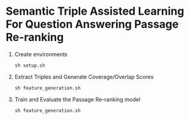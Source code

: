 # Semantic Triple Assisted Learning For Question Answering Passage Re-ranking

<ol>
  <li>Create environments</li>
  
  ```
  sh setup.sh
  ```
  <li>Extract Triples and Generate Coverage/Overlap Scores</li>
  
  ```
  sh feature_generation.sh
  ```

  <li>Train and Evaluate the Passage Re-ranking model</li>
  
  ```
  sh feature_generation.sh
  ```
</ol>